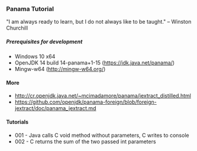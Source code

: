 ### Panama Tutorial

"I am always ready to learn, but I do not always like to be taught." – Winston Churchill

##### Prerequisites for development

* Windows 10 x64 
* OpenJDK 14 build 14-panama+1-15 (https://jdk.java.net/panama/)
* Mingw-w64 (http://mingw-w64.org/)

#### More

* http://cr.openjdk.java.net/~mcimadamore/panama/jextract_distilled.html
* https://github.com/openjdk/panama-foreign/blob/foreign-jextract/doc/panama_jextract.md

#### Tutorials

* 001 - Java calls C void method without parameters, C writes to console
* 002 - C returns the sum of the two passed int parameters